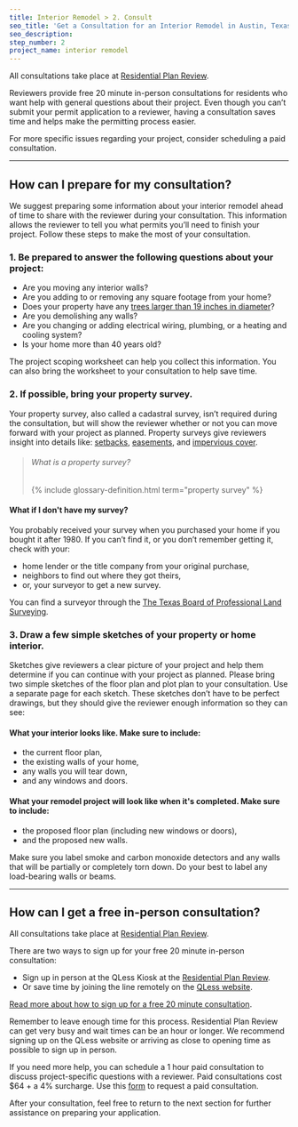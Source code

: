 ```yaml
---
title: Interior Remodel > 2. Consult
seo_title: 'Get a Consultation for an Interior Remodel in Austin, Texas'
seo_description:
step_number: 2
project_name: interior remodel
---
```



All consultations take place at [Residential Plan Review](/residential/resources/contact/#residential-plan-review).

Reviewers provide free 20 minute in-person consultations for residents who want help with general questions about their project. Even though you can’t submit your permit application to a reviewer, having a consultation saves time and helps make the permitting process easier.

For more specific issues regarding your project, consider scheduling a paid consultation.&nbsp;

---

## How can I prepare for my consultation?

We suggest preparing some information about your interior remodel ahead of time to share with the reviewer during your consultation. This information allows the reviewer to tell you what permits you’ll need to finish your project. Follow these steps to make the most of your consultation.

### 1. Be prepared to answer the following questions about your project:

* Are you moving any interior walls?
* Are you adding to or removing any square footage from your home?
* Does your property have any [trees larger than 19 inches in diameter](/residential/residential-toolkit/building-near-a-tree/)?
* Are you demolishing any walls?
* Are you changing or adding electrical wiring, plumbing, or a heating and cooling system?
* Is your home more than 40 years old?

The project scoping worksheet can help you collect this information. You can also bring the worksheet to your consultation to help save time.

### 2. If possible, bring your property survey.

Your property survey, also called a cadastral survey, isn’t required during the consultation, but will show the reviewer whether or not you can move forward with your project as planned. Property surveys give reviewers insight into details like: [setbacks](/residential/resources/glossary/setback), [easements](/residential/resources/glossary/easement), and [impervious cover](/residential/resources/glossary/impervious-cover).

> ###### What is a property survey?
>
> {% include glossary-definition.html term="property survey" %}

#### What if I don't have my survey?

You probably received your survey when you purchased your home if you bought it after 1980. If you can’t find it, or you don’t remember getting it, check with your:

* home lender or the title company from your original purchase,
* neighbors to find out where they got theirs,
* or, your surveyor to get a new survey.

You can find a surveyor through the [The Texas Board of Professional Land Surveying](http://txls.texas.gov/education/).

### 3. Draw a few simple sketches of your property or home interior.

Sketches give reviewers a clear picture of your project and help them determine if you can continue with your project as planned. Please bring two simple sketches of the floor plan and plot plan to your consultation. Use a separate page for each sketch. These sketches don’t have to be perfect drawings, but they should give the reviewer enough information so they can see:

#### What your interior looks like. Make sure to include:&nbsp;

* the current floor plan,
* the existing walls of your home,
* any walls you will tear down,
* and any windows and doors.

#### What your remodel project will look like when it's completed. Make sure to include:

* the proposed floor plan (including new windows or doors),
* and the proposed new walls.

Make sure you label smoke and carbon monoxide detectors and any walls that will be partially or completely torn down. Do your best to label any load-bearing walls or beams.

---

## How can I get a free in-person consultation?

All consultations take place at [Residential Plan Review](/residential/resources/contact/#residential-plan-review).

There are two ways to sign up for your free 20 minute in-person consultation:

* Sign up in person at the QLess Kiosk at the [Residential Plan Review](/residential/resources/contact/#residential-plan-review).
* Or save time by joining the line remotely on the [QLess website](https://kiosk.qless.com/kiosk/app/home/19062?queues=63813,65072,64852,64862,66812).

[Read more about how to sign up for a free 20 minute consultation](/residential/residential-toolkit/sign-up-on-qless).

Remember to leave enough time for this process. Residential Plan Review can get very busy and wait times can be an hour or longer. We recommend signing up on the QLess website or arriving as close to opening time as possible to sign up in person.

If you need more help, you can schedule a 1 hour paid consultation to discuss project-specific questions with a reviewer. Paid consultations cost $64 + a 4% surcharge. Use this [form](/residential/resources/applications-and-forms/residential-review-consultation-form) to request a paid consultation.

After your consultation, feel free to return to the next section for further assistance on preparing your application.